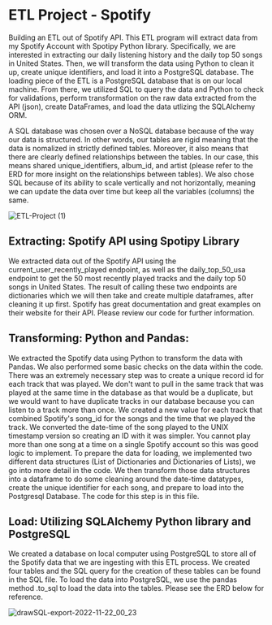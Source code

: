 # ETL Project - Spotify

Building an ETL out of Spotify API. This ETL program will extract data from my Spotify Account with Spotipy Python library. Specifically, we are interested in extracting our daily listening history and the daily top 50 songs in United States. Then, we will transform the data using Python to clean it up, create unique identifiers, and load it into a PostgreSQL database. The loading piece of the ETL is a PostgreSQL database that is on our local machine. From there, we utilized SQL to query the data and Python to check for validations, perform transformation on the raw data extracted from the API (json), create DataFrames, and load the data utlizing the SQLAlchemy ORM.

A SQL database was chosen over a NoSQL database because of the way our data is structured. In other words, our tables are rigid meaning that the data is nomalized in strictly defined tables. Moreover, it also means that there are clearly defined relationships between the tables. In our case, this means shared unique_identifiers, album_id, and artist (please refer to the ERD for more insight on the relationships between tables). We also chose SQL because of its ability to scale vertically and not horizontally, meaning we can update the data over time but keep all the variables (columns) the same.

![ETL-Project (1)](https://user-images.githubusercontent.com/111074755/203250832-d047c9cf-59a5-4486-ae5c-725e486870ae.png)

## Extracting: Spotify API using Spotipy Library

We extracted data out of the Spotify API using the current_user_recently_played endpoint, as well as the daily_top_50_usa endpoint to get the 50 most recently played tracks and the daily top 50 songs in United States. The result of calling these two endpoints are dictionaries which we will then take and create multiple dataframes, after cleaning it up first. Spotify has great documentation and great examples on their website for their API. Please review our code for further information.

## Transforming: Python and Pandas:

We extracted the Spotify data using Python to transform the data with Pandas. We also performed some basic checks on the data within the code. There was an extremely necessary step was to create a unique record id for each track that was played. We don't want to pull in the same track that was played at the same time in the database as that would be a duplicate, but we would want to have duplicate tracks in our database because you can listen to a track more than once. We created a new value for each track that combined Spotify's song_id for the songs and the time that we played the track. We converted the date-time of the song played to the UNIX timestamp version so creating an ID with it was simpler. You cannot play more than one song at a time on a single Spotify account so this was good logic to implement. To prepare the data for loading, we implemented two different data structures (List of Dictionaries and Dictionaries of Lists), we go into more detail in the code. We then transform those data structures into a dataframe to do some cleaning around the date-time datatypes, create the unique identifier for each song, and prepare to load into the Postgresql Database. The code for this step is in this file.

## Load: Utilizing SQLAlchemy Python library and PostgreSQL

We created a database on local computer using PostgreSQL to store all of the Spotify data that we are ingesting with this ETL process. We created four tables and the SQL query for the creation of these tables can be found in the SQL file. To load the data into PostgreSQL, we use the pandas method .to_sql to load the data into the tables. Please see the ERD below for reference.


![drawSQL-export-2022-11-22_00_23](https://user-images.githubusercontent.com/111074755/203240741-46398b73-9ab6-46a8-bd00-a8706da56ee7.png)

